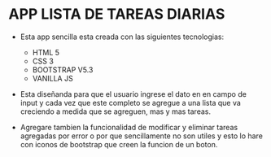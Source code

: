 # APP LISTA DE TAREAS DIARIAS

* Esta app sencilla esta creada con las siguientes tecnologias:
 
   - HTML 5
   - CSS 3
   - BOOTSTRAP V5.3
   - VANILLA JS

* Esta diseñanda para que el usuario ingrese el dato en en campo de input y cada vez
  que este completo se agregue a una lista que va creciendo a medida que se agreguen,
  mas y mas tareas. 

* Agregare tambien la funcionalidad de modificar y eliminar tareas agregadas por error 
  o por que sencillamente no son utiles y esto lo hare con iconos de bootstrap que creen
  la funcion de un boton.
